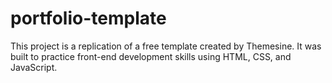 # portfolio-template
This project is a replication of a free template created by Themesine. It was built to practice front-end development skills using HTML, CSS, and JavaScript.

